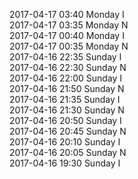 2017-04-17 03:40 Monday  I  
2017-04-17 03:35 Monday  N  
2017-04-17 00:40 Monday  I  
2017-04-17 00:35 Monday  N  
2017-04-16 22:35 Sunday  I  
2017-04-16 22:30 Sunday  N  
2017-04-16 22:00 Sunday  I  
2017-04-16 21:50 Sunday  N  
2017-04-16 21:35 Sunday  I  
2017-04-16 21:30 Sunday  N  
2017-04-16 20:50 Sunday  I  
2017-04-16 20:45 Sunday  N  
2017-04-16 20:10 Sunday  I  
2017-04-16 20:05 Sunday  N  
2017-04-16 19:30 Sunday  I  
